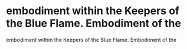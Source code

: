 # embodiment within the Keepers of the Blue Flame. Embodiment of the

embodiment within the Keepers of the Blue Flame. Embodiment of the